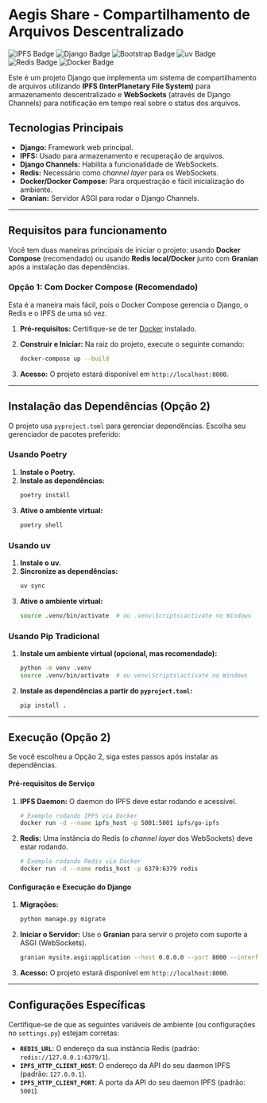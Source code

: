 # Aegis Share - Compartilhamento de Arquivos Descentralizado
![IPFS Badge](https://img.shields.io/badge/IPFS-65C2CB?logo=ipfs&logoColor=fff&style=for-the-badge) ![Django Badge](https://img.shields.io/badge/Django-092E20?logo=django&logoColor=fff&style=for-the-badge) ![Bootstrap Badge](https://img.shields.io/badge/Bootstrap-7952B3?logo=bootstrap&logoColor=fff&style=for-the-badge) ![uv Badge](https://img.shields.io/badge/uv-DE5FE9?logo=uv&logoColor=fff&style=for-the-badge) ![Redis Badge](https://img.shields.io/badge/Redis-FF4438?logo=redis&logoColor=fff&style=for-the-badge) ![Docker Badge](https://img.shields.io/badge/Docker-2496ED?logo=docker&logoColor=fff&style=for-the-badge)

Este é um projeto Django que implementa um sistema de compartilhamento de arquivos utilizando **IPFS (InterPlanetary File System)** para armazenamento descentralizado e **WebSockets** (através de Django Channels) para notificação em tempo real sobre o status dos arquivos.

## Tecnologias Principais

  * **Django:** Framework web principal.
  * **IPFS:** Usado para armazenamento e recuperação de arquivos.
  * **Django Channels:** Habilita a funcionalidade de WebSockets.
  * **Redis:** Necessário como *channel layer* para os WebSockets.
  * **Docker/Docker Compose:** Para orquestração e fácil inicialização do ambiente.
  * **Granian:** Servidor ASGI para rodar o Django Channels.

-----

## Requisitos para funcionamento

Você tem duas maneiras principais de iniciar o projeto: usando **Docker Compose** (recomendado) ou usando **Redis local/Docker** junto com **Granian** após a instalação das dependências.

### Opção 1: Com Docker Compose (Recomendado)

Esta é a maneira mais fácil, pois o Docker Compose gerencia o Django, o Redis e o IPFS de uma só vez.

1.  **Pré-requisitos:** Certifique-se de ter [Docker](https://www.docker.com/get-started/) instalado.

2.  **Construir e Iniciar:** Na raiz do projeto, execute o seguinte comando:

    ```bash
    docker-compose up --build
    ```

3.  **Acesso:** O projeto estará disponível em `http://localhost:8000`.

-----

## Instalação das Dependências (Opção 2)

O projeto usa `pyproject.toml` para gerenciar dependências. Escolha seu gerenciador de pacotes preferido:

### Usando Poetry

1.  **Instale o Poetry.**
2.  **Instale as dependências:**
    ```bash
    poetry install
    ```
3.  **Ative o ambiente virtual:**
    ```bash
    poetry shell
    ```

### Usando uv

1.  **Instale o uv.**
2.  **Sincronize as dependências:**
    ```bash
    uv sync
    ```
3.  **Ative o ambiente virtual:**
    ```bash
    source .venv/bin/activate  # ou .venv\Scripts\activate no Windows
    ```

### Usando Pip Tradicional

1.  **Instale um ambiente virtual (opcional, mas recomendado):**
    ```bash
    python -m venv .venv
    source .venv/bin/activate  # ou venv\Scripts\activate no Windows
    ```
2.  **Instale as dependências a partir do `pyproject.toml`:**
    ```bash
    pip install .
    ```

-----

## Execução (Opção 2)

Se você escolheu a Opção 2, siga estes passos após instalar as dependências.

#### Pré-requisitos de Serviço

1.  **IPFS Daemon:** O daemon do IPFS deve estar rodando e acessível.

    ```bash
    # Exemplo rodando IPFS via Docker
    docker run -d --name ipfs_host -p 5001:5001 ipfs/go-ipfs
    ```

2.  **Redis:** Uma instância do Redis (o *channel layer* dos WebSockets) deve estar rodando.

    ```bash
    # Exemplo rodando Redis via Docker
    docker run -d --name redis_host -p 6379:6379 redis
    ```

#### Configuração e Execução do Django

1.  **Migrações:**

    ```bash
    python manage.py migrate
    ```

2.  **Iniciar o Servidor:** Use o **Granian** para servir o projeto com suporte a ASGI (WebSockets).

    ```bash
    granian mysite.asgi:application --host 0.0.0.0 --port 8000 --interface asgi
    ```

3.  **Acesso:** O projeto estará disponível em `http://localhost:8000`.

-----

## Configurações Específicas

Certifique-se de que as seguintes variáveis de ambiente (ou configurações no `settings.py`) estejam corretas:

  * **`REDIS_URL`**: O endereço da sua instância Redis (padrão: `redis://127.0.0.1:6379/1`).
  * **`IPFS_HTTP_CLIENT_HOST`**: O endereço da API do seu daemon IPFS (padrão: `127.0.0.1`).
  * **`IPFS_HTTP_CLIENT_PORT`**: A porta da API do seu daemon IPFS (padrão: `5001`).